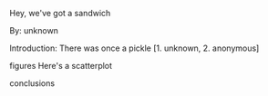 Hey, we've got a sandwich

By: unknown

Introduction: There was once a pickle [1. unknown, 2. anonymous]

figures
Here's a scatterplot

conclusions
